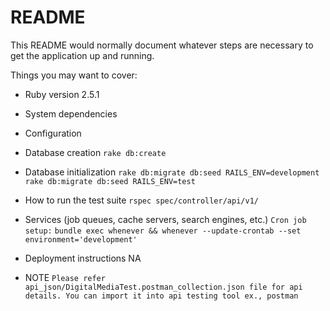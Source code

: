 # README

This README would normally document whatever steps are necessary to get the
application up and running.

Things you may want to cover:

* Ruby version 2.5.1

* System dependencies

* Configuration

* Database creation
  ```rake db:create```

* Database initialization
  ```rake db:migrate db:seed RAILS_ENV=development```
  ```rake db:migrate db:seed RAILS_ENV=test```
* How to run the test suite
  ```rspec spec/controller/api/v1/```

* Services (job queues, cache servers, search engines, etc.)
  ```Cron job setup:```
  ```bundle exec whenever && whenever --update-crontab --set environment='development'```

* Deployment instructions
  NA
* NOTE
  ```Please refer api_json/DigitalMediaTest.postman_collection.json file for api details. You can import it into api testing tool ex., postman```
